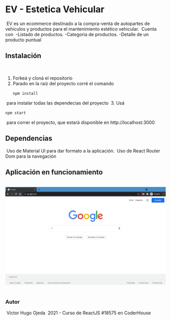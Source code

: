 # EV - Estetica Vehicular
​
EV es un ecommerce destinado a la compra-venta de autopartes de vehiculos y productos para el mantenimiento estético vehicular.
​
Cuenta con
​
-Listado de productos.
-Categoria de productos.
-Detalle de un producto puntual
​
## Instalación
​
1. Forkeá y cloná el repositorio
​
2. Parado en la raíz del proyecto corré el comando 
​
   ```
   npm install
   ```
​
    para instalar todas las dependecias del proyecto
​
3. Usá 
​
   ```
   npm start
   ```
​
    para correr el proyecto, que estará disponible en http://localhost:3000
​
​
​
## Dependencias
​
Uso de Material UI  para dar formato a la aplicación.
​
Uso de React Router Dom para la navegación
​
​
​
## Aplicación en funcionamiento
​
![Aplicación en funcionamiento](https://github.com/victoroj21/esteticavehicular-ojeda/blob/main/esteticavehicular-ojeda/Navegacion.gif)
​
### Autor
​
Victor Hugo Ojeda
​
2021 - Curso de ReactJS #18575 en CoderHouse 
